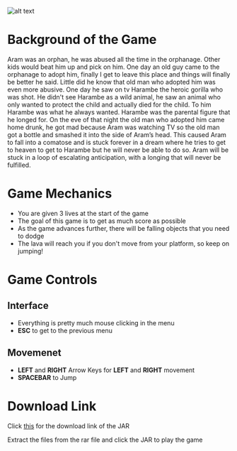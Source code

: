 ![alt text](https://s13.postimg.org/jfqsu1ls7/o_2962142f8b0ea9d6_10.png "Harambe's Dream")
# Background of the Game
Aram was an orphan, he was abused all the time in the orphanage. Other kids would beat him up and pick on him. One day an old guy came to the orphanage to adopt him, finally I get to leave this place and things will finally be better he said. Little did he know that old man who adopted him was even more abusive. One day he saw on tv Harambe the heroic gorilla who was shot. He didn't see Harambe as a wild animal, he saw an animal who only wanted to protect the child and actually died for the child. To him Harambe was what he always wanted. Harambe was the parental figure that he longed for. On the eve of that night the old man who adopted him came home drunk, he got mad because Aram was watching TV so the old man got a bottle and smashed it into the side of Aram’s head. This caused Aram to fall into a comatose and is stuck forever in a dream where he tries to get to heaven to get to Harambe but he will never be able to do so. Aram will be stuck in a loop of escalating anticipation, with a longing that will never be fulfilled.

# Game Mechanics
+ You are given 3 lives at the start of the game
+ The goal of this game is to get as much score as possible
+ As the game advances further, there will be falling objects that you need to dodge
+ The lava will reach you if you don't move from your platform, so keep on jumping!

# Game Controls
## Interface
+ Everything is pretty much mouse clicking in the menu
+ **ESC** to get to the previous menu

## Movemenet
+ **LEFT** and **RIGHT** Arrow Keys for **LEFT** and **RIGHT** movement
+ **SPACEBAR** to Jump

# Download Link

   Click [this](https://drive.google.com/open?id=0B0b8tXysvCHDazk5TkVxZGtNbEE) for the download link of the JAR
   
   Extract the files from the rar file and click the JAR to play the game
